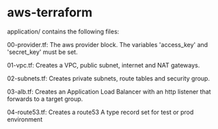 # aws-terraform
application/ contains the following files:

00-provider.tf: The aws provider block. The variables 'access_key' and 'secret_key' must be set.

01-vpc.tf: Creates a VPC, public subnet, internet and NAT gateways.

02-subnets.tf: Creates private subnets, route tables and security group.

03-alb.tf: Creates an Application Load Balancer with an http listener that forwards to a target group.

04-route53.tf: Creates a route53 A type record set for test or prod environment 